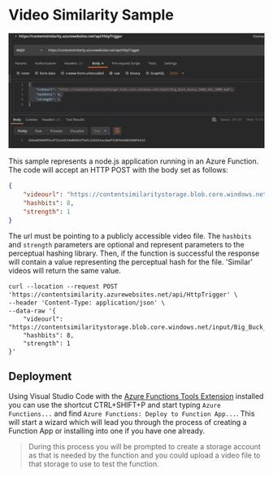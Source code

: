 # Video Similarity Sample

![Postman](./images/postman.png)

This sample represents a node.js application running in an Azure Function. The code will accept an HTTP POST with the body set as follows:

```json
{
    "videourl": "https://contentsimilaritystorage.blob.core.windows.net/input/Big_Buck_Bunny_1080_10s_30MB.mp4",
    "hashbits": 8,
    "strength": 1
}
```

The url must be pointing to a publicly accessible video file. The `hashbits` and `strength` parameters are optional and represent parameters to the perceptual hashing library. Then, if the function is successful the response will contain a value representing the perceptual hash for the file. 'Similar' videos will return the same value.

```curl
curl --location --request POST 'https://contentsimilarity.azurewebsites.net/api/HttpTrigger' \
--header 'Content-Type: application/json' \
--data-raw '{
    "videourl": "https://contentsimilaritystorage.blob.core.windows.net/input/Big_Buck_Bunny_1080_10s_30MB.mp4",
    "hashbits": 8,
    "strength": 1
}'
```

## Deployment

Using Visual Studio Code with the [Azure Functions Tools Extension](https://marketplace.visualstudio.com/items?itemName=ms-azuretools.vscode-azurefunctions) installed you can use the shortcut CTRL+SHIFT+P and start typing `Azure Functions...` and find `Azure Functions: Deploy to Function App...`. This will start a wizard which will lead you through the process of creating a Function App or installing into one if you have one already.

> During this process you will be prompted to create a storage account as that is needed by the function and you could upload a video file to that storage to use to test the function.
